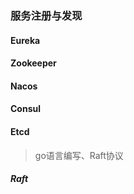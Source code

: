 ### 服务注册与发现

#### Eureka

#### Zookeeper

#### Nacos

#### Consul

#### Etcd

> go语言编写、Raft协议

##### Raft
